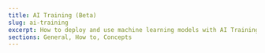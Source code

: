 ```yaml
---
title: AI Training (Beta)
slug: ai-training
excerpt: How to deploy and use machine learning models with AI Training powered by $partner_full
sections: General, How to, Concepts
---
```

